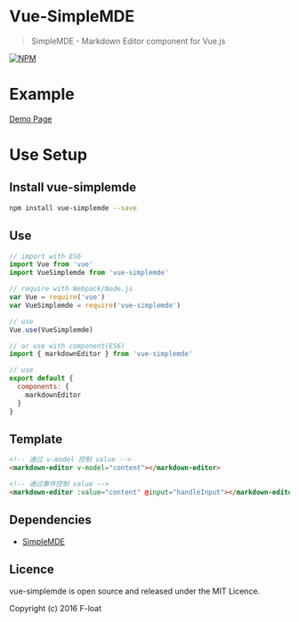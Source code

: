 # Vue-SimpleMDE
> SimpleMDE - Markdown Editor component for Vue.js

[![NPM](https://nodei.co/npm/vue-simplemde.png?downloads=true&downloadRank=true&stars=true)](https://nodei.co/npm/vue-simplemde/)

# Example
[Demo Page](https://F-loat.github.io/vue-simplemde/)

# Use Setup

## Install vue-simplemde

``` bash
npm install vue-simplemde --save
```

## Use
``` javascript
// import with ES6
import Vue from 'vue'
import VueSimplemde from 'vue-simplemde'

// require with Webpack/Node.js
var Vue = require('vue')
var VueSimplemde = require('vue-simplemde')

// use
Vue.use(VueSimplemde)
```

``` javascript
// or use with component(ES6)
import { markdownEditor } from 'vue-simplemde'

// use
export default {
  components: {
    markdownEditor
  }
}
```

## Template
``` html
<!-- 通过 v-model 控制 value -->
<markdown-editor v-model="content"></markdown-editor>

<!-- 通过事件控制 value -->
<markdown-editor :value="content" @input="handleInput"></markdown-editor>
```

## Dependencies

* [SimpleMDE](https://github.com/NextStepWebs/simplemde-markdown-editor)

## Licence

vue-simplemde is open source and released under the MIT Licence.

Copyright (c) 2016 F-loat

